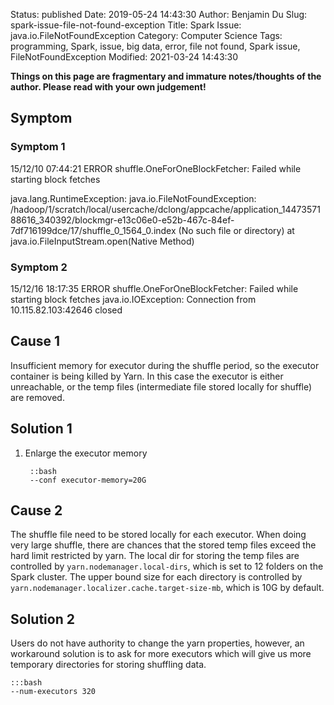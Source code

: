 Status: published
Date: 2019-05-24 14:43:30
Author: Benjamin Du
Slug: spark-issue-file-not-found-exception
Title: Spark Issue: java.io.FileNotFoundException
Category: Computer Science
Tags: programming, Spark, issue, big data, error, file not found, Spark issue, FileNotFoundException
Modified: 2021-03-24 14:43:30

**Things on this page are fragmentary and immature notes/thoughts of the author. Please read with your own judgement!**

## Symptom

### Symptom 1

15/12/10 07:44:21 ERROR shuffle.OneForOneBlockFetcher: Failed while starting block fetches

java.lang.RuntimeException: java.io.FileNotFoundException: 
/hadoop/1/scratch/local/usercache/dclong/appcache/application_1447357188616_340392/blockmgr-e13c06e0-e52b-467c-84ef-7df716199dce/17/shuffle_0_1564_0.index 
(No such file or directory)
    at java.io.FileInputStream.open(Native Method)


### Symptom 2

15/12/16 18:17:35 ERROR shuffle.OneForOneBlockFetcher: Failed while starting block fetches
java.io.IOException: Connection from 10.115.82.103:42646 closed

## Cause 1

Insufficient memory for executor during the shuffle period, 
so the executor container is being killed by Yarn. 
In this case the executor is either unreachable, 
or the temp files (intermediate file stored locally for shuffle) are removed.

## Solution 1

1. Enlarge the executor memory

        ::bash
        --conf executor-memory=20G

## Cause 2

The shuffle file need to be stored locally for each executor. 
When doing very large shuffle, 
there are chances that the stored temp files exceed the hard limit restricted by yarn.
The local dir for storing the temp files are controlled by `yarn.nodemanager.local-dirs`, 
which is set to 12 folders on the Spark cluster.
The upper bound size for each directory is controlled by `yarn.nodemanager.localizer.cache.target-size-mb`, 
which is 10G by default.

## Solution 2

Users do not have authority to change the yarn properties,
however,
an workaround solution is to ask for more executors
which will give us more temporary directories for storing shuffling data.

    :::bash
    --num-executors 320
